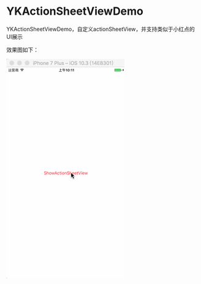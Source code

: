 # YKActionSheetViewDemo
YKActionSheetViewDemo，自定义actionSheetView，并支持类似于小红点的UI展示

效果图如下：

![](https://github.com/zhaojijin/YKActionSheetViewDemo/blob/master/01.gif)
